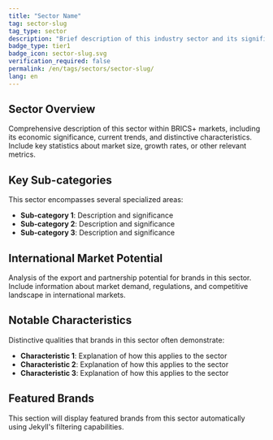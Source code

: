```yaml
---
title: "Sector Name"
tag: sector-slug
tag_type: sector
description: "Brief description of this industry sector and its significance in BRICS+ markets."
badge_type: tier1
badge_icon: sector-slug.svg
verification_required: false
permalink: /en/tags/sectors/sector-slug/
lang: en
---
```


## Sector Overview

Comprehensive description of this sector within BRICS+ markets, including its economic significance, current trends, and distinctive characteristics. Include key statistics about market size, growth rates, or other relevant metrics.

## Key Sub-categories

This sector encompasses several specialized areas:

- **Sub-category 1**: Description and significance
- **Sub-category 2**: Description and significance
- **Sub-category 3**: Description and significance

## International Market Potential

Analysis of the export and partnership potential for brands in this sector. Include information about market demand, regulations, and competitive landscape in international markets.

## Notable Characteristics

Distinctive qualities that brands in this sector often demonstrate:

- **Characteristic 1**: Explanation of how this applies to the sector
- **Characteristic 2**: Explanation of how this applies to the sector
- **Characteristic 3**: Explanation of how this applies to the sector

## Featured Brands

This section will display featured brands from this sector automatically using Jekyll's filtering capabilities.

